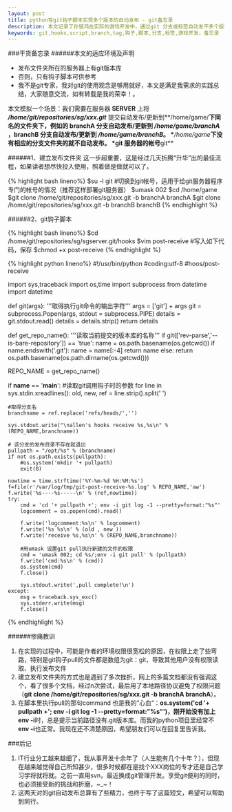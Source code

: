 ```yaml
---
layout: post
title: python写git钩子脚本实现多个版本的自动发布 - git备忘录
description: 本文记录了孙铭鸿在实际的游戏开发中，通过git 分支或标签自动发不多个版本的实现过程及相关脚本。
keywords: git,hooks,script,branch,tag,钩子,脚本,分支,标签,游戏开发，备忘录
---
```


###干货备忘录
######本文的适应环境及声明
* 发布文件夹所在的服务器上有git版本库
* 否则，只有钩子脚本可供参考
* 我不是git专家，我对git的使用观念是够用就好，本文是满足我需求的实践总结，大家随意交流，如有转载是我的荣幸！。

本文模拟一个场景：我们需要在服务器 **SERVER** 上将 ***/home/git/repositories/sg/xxx.git*** 提交自动发布/更新到**/home/game/**下同名的文件夹下，例如的 **branchA** 分支自动发布/更新到 ***/home/game/branchA*** ，**branchB** 分支自动发布/更新到 ***/home/game/branchB***。
\****/home/game***下没有相应的分支文件夹的就不自动发布。
\*git 服务器的帐号**git**

######1、建立发布文件夹
这一步超重要，这是经过几天折腾“升华”出的最佳流程，如果读者想尽快投入使用，照着做是做就可以了。

{% highlight bash lineno%}
$su -l git #切换到git帐号，适用于给git服务器程序专门的帐号的情况（推荐这样部署git服务器）
$umask 002
$cd /home/game
$git clone /home/git/repositories/sg/xxx.git -b branchA branchA
$git clone /home/git/repositories/sg/xxx.git -b branchB branchB
{% endhighlight %}

######2、git钩子脚本

{% highlight bash lineno%}
$cd /home/git/repositories/sg/sgserver.git/hooks
$vim post-receive #写入如下代码，保存
$chmod +x post-receive
{% endhighlight %}

{% highlight python lineno%}
#!/usr/bin/python
#coding:utf-8
#hoos/post-receive

import sys,traceback
import os,time
import subprocess
from datetime import datetime

def git(args):
	'''取得执行git命令的输出字符'''
    args = ['git'] + args
    git = subprocess.Popen(args, stdout = subprocess.PIPE)
    details = git.stdout.read()
    details = details.strip()
    return details

def get_repo_name():
	'''读取当前提交的版本库的名称'''
    if git(['rev-parse','--is-bare-repository']) == 'true':
        name = os.path.basename(os.getcwd())
        if name.endswith('.git'):
            name = name[:-4]
        return name
    else:
        return os.path.basename(os.path.dirname(os.getcwd()))

REPO_NAME = get_repo_name()

if __name__ == '__main__':
	#读取git调用钩子时的参数
    for line in sys.stdin.xreadlines():
        old, new, ref = line.strip().split(' ')

	#取得分支名
	branchname = ref.replace('refs/heads/','')

	sys.stdout.write("\nallen's hooks receive %s,%s\n" % (REPO_NAME,branchname))

	# 该分支的发布目录不存在就退出
	pullpath = "/opt/%s" % (branchname)
	if not os.path.exists(pullpath):
		#os.system('mkdir '+ pullpath) 
		exit(0)	

	nowtime = time.strftime('%Y-%m-%d %H:%M:%s')
	f=file(r'/var/log/tmp/git-post-receive-%s.log' % REPO_NAME,'aw')
	f.write('%s----%s-----\n' % (ref,nowtime))
	try:
		cmd = 'cd '+ pullpath +'; env -i git log -1 --pretty=format:"%s"'
		logcomment = os.popen(cmd).read()

		f.write('logcomment:%s\n' % logcomment)
		f.write('%s	%s\n' % (old , new ))
		f.write('receive %s,%s\n' % (REPO_NAME,branchname))

		#用umask 设置git pull执行新建的文件的权限 
		cmd = 'umask 002; cd %s/;env -i git pull' % (pullpath)
		f.write('cmd:%s\n' % (cmd))
		os.system(cmd)
		f.close()

		sys.stdout.write(',pull complete!\n')
	except:
		msg = traceback.sys_exc()
		sys.stderr.write(msg)
		f.close()
{% endhighlight %}

######惨痛教训
1. 在实现的过程中，可能是作者的环境权限很宽松的原因，在权限上走了些弯路，特别是git钩子pull的文件都是数组为git：git，导致其他用户没有权限读取、执行发布文件
1. 建立发布文件夹的方式也是遇到了多次挫折，网上的多篇文档都没有强调这个，看了很多个文档，经过n次尝试，最后用了本地路径协议避免了权限问题（**git clone /home/git/repositories/sg/xxx.git -b branchA branchA**）。
1. 在脚本里执行pull的那句command 也是我的”心血“：**os.system('cd '+ pullpath +'; **env -i **git log -1 --pretty=format:"%s"')**，刚开始没有加上**env -i**时，总是提示当前路径没有.git版本库。而我的python项目里经常不**env -i**也正常。我现在还不清楚原因，希望朋友们可以在回复里告诉我。

###后记
1. IT行业分工越来越细了，我从事开发十余年了（人生能有几个十年？），但现在越来越觉得自己所知甚少，很多时候都在是找个XXX岗位的专才还是自己学习学将就将就。之前一直用svn，最近换成git管理开发。享受git便利的同时，也必须接受新的挑战和折磨，~_~！
1. 这两天对的git自动发布总算有了些精力，也终于写了这篇短文，希望可以帮助到同行。

